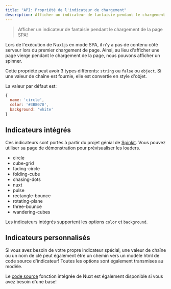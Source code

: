 ```yaml
---
title: "API: Propriété de l'indicateur de chargement"
description: Afficher un indicateur de fantaisie pendant le chargement de la page SPA!
---
```


> Afficher un indicateur de fantaisie pendant le chargement de la page SPA!

Lors de l'exécution de Nuxt.js en mode SPA, il n'y a pas de contenu côté serveur lors du premier chargement de page. 
Ainsi, au lieu d'afficher une page vierge pendant le chargement de la page, nous pouvons afficher un spinner.

Cette propriété peut avoir 3 types différents: `string` ou `false` ou `object`. Si une valeur de chaîne est fournie, 
elle est convertie en style d'objet.

La valeur par défaut est:
```js
{
  name: 'circle',
  color: '#3B8070',
  background: 'white'
}
```

## Indicateurs intégrés

Ces indicateurs sont portés à partir du projet génial de [Spinkit](http://tobiasahlin.com/spinkit). Vous pouvez utiliser 
sa page de démonstration pour prévisualiser les loaders.

- circle
- cube-grid
- fading-circle
- folding-cube
- chasing-dots
- nuxt
- pulse
- rectangle-bounce
- rotating-plane
- three-bounce
- wandering-cubes

Les indicateurs intégrés supportent les options `color` et `background`.

## Indicateurs personnalisés

Si vous avez besoin de votre propre indicateur spécial, une valeur de chaîne ou un nom de clé peut également être un 
chemin vers un modèle html de code source d'indicateur! Toutes les options sont également transmises au modèle.

Le [code source](https://github.com/nuxt/nuxt.js/tree/dev/packages/vue-app/template/views/loading) fonction intégrée de Nuxt est également disponible si vous avez besoin d'une base!
